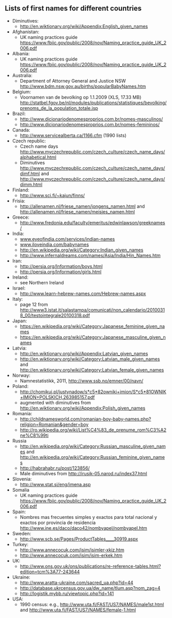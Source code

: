 ## Lists of first names for different countries

- Diminutives: 
	- http://en.wiktionary.org/wiki/Appendix:English_given_names
- Afghanistan:
	- UK naming practices guide https://www.fbiic.gov/public/2008/nov/Naming_practice_guide_UK_2006.pdf
- Albania:
	- UK naming practices guide https://www.fbiic.gov/public/2008/nov/Naming_practice_guide_UK_2006.pdf
- Australia:
	- Department of Attorney General and Justice NSW http://www.bdm.nsw.gov.au/births/popularBabyNames.htm
- Belgium: 
	- Voornamen van de bevolking op 1.1.2009 (XLS, 17.33 MB) http://statbel.fgov.be/nl/modules/publications/statistiques/bevolking/prenoms_de_la_population_totale.jsp
- Brazil:
	- http://www.dicionariodenomesproprios.com.br/nomes-masculinos/ 
	- http://www.dicionariodenomesproprios.com.br/nomes-femininos/
- Canada:
	- http://www.servicealberta.ca/1166.cfm (1990 lists)
- Czech republic: 
	- Czech name days http://www.myczechrepublic.com/czech_culture/czech_name_days/alphabetical.html
	- Diminutives http://www.myczechrepublic.com/czech_culture/czech_name_days/dimf.html and http://www.myczechrepublic.com/czech_culture/czech_name_days/dimm.html
- Finland: 
	- http://www.sci.fi/~kajun/finns/
- Frisia: 
	- http://allenamen.nl/friese_namen/jongens_namen.html and http://allenamen.nl/friese_namen/meisjes_namen.html
- Greece: 
	- http://www.fredonia.edu/faculty/emeritus/edwinlawson/greeknames/
- India:
	- www.eyeofindia.com/services/indian-names
	- www.iloveindia.com/babynames
	- http://en.wikipedia.org/wiki/Category:Indian_given_names
	- http://www.infernaldreams.com/names/Asia/India/Hin_Names.htm
- Iran:
	- http://persia.org/Information/boys.html
	- http://persia.org/Information/girls.html
- Ireland:
	- see Northern Ireland
- Israel:
	- http://www.learn-hebrew-names.com/Hebrew-names.aspx
- Italy: 
	- page 12 from http://www3.istat.it/salastampa/comunicati/non_calendario/20100318_00/testointegrale20100318.pdf
- Japan:
	- https://en.wikipedia.org/wiki/Category:Japanese_feminine_given_names
	- https://en.wikipedia.org/wiki/Category:Japanese_masculine_given_names
- Latvia:
	- http://en.wiktionary.org/wiki/Appendix:Latvian_given_names
	- http://en.wiktionary.org/wiki/Category:Latvian_male_given_names and http://en.wiktionary.org/wiki/Category:Latvian_female_given_names
- Norway:
	- Namnestatistikk, 2011, http://www.ssb.no/emner/00/navn/
- Poland:
	- http://chomikuj.pl/justynadow/s*c5*82owniki+imion/S*c5*81OWNIK+IMION+POLSKICH,263985157.pdf
	- augmented with diminutives from http://en.wiktionary.org/wiki/Appendix:Polish_given_names
- Romania:
	- http://childnamesworld.com/romanian-boy-baby-names.php?religion=Romanian&gender=boy
	- http://ro.wikipedia.org/wiki/List%C4%83_de_prenume_rom%C3%A2ne%C8%99ti
- Russia
	- http://en.wikipedia.org/wiki/Category:Russian_masculine_given_names and http://en.wikipedia.org/wiki/Category:Russian_feminine_given_names
	- http://habrahabr.ru/post/123856/
	- Male diminutives from http://irusik-05.narod.ru/index37.html
- Slovenia:
	- http://www.stat.si/eng/imena.asp
- Somalia
	- UK naming practices guide https://www.fbiic.gov/public/2008/nov/Naming_practice_guide_UK_2006.pdf
- Spain:
	- Nombres mas frecuentes simples y exactos para total nacional y exactos por provincia de residencia
 http://www.ine.es/daco/daco42/nombyapel/nombyapel.htm
- Sweden:
	- http://www.scb.se/Pages/ProductTables____30919.aspx
- Turkey:
	- http://www.annecocuk.com/isim/isimler-xkiz.htm
	- http://www.annecocuk.com/isim/isim-erkek.htm
- UK:
	- http://www.ons.gov.uk/ons/publications/re-reference-tables.html?edition=tcm%3A77-243644
- Ukraine:
	- http://www.aratta-ukraine.com/sacred_ua.php?id=44 
	- http://database.ukrcensus.gov.ua/dw_name/tlum.asp?nom_zag=4
	- http://logistik.mybb.ru/viewtopic.php?id=141
- USA:
	- 1990 census: e.g., http://www.uta.fi/FAST/US7/NAMES/male1st.html and http://www.uta.fi/FAST/US7/NAMES/female-1.html
